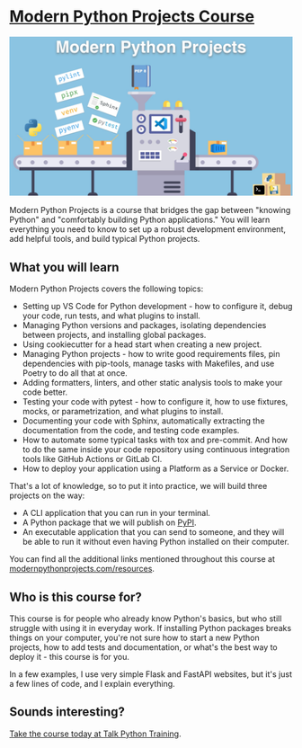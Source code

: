 # [Modern Python Projects Course](https://talkpython.fm/modern-python-projects)

[![Course image](./readme_resources/course-img.jpg)](https://talkpython.fm/modern-python-projects)

Modern Python Projects is a course that bridges the gap between "knowing Python" and "comfortably building Python applications." You will learn everything you need to know to set up a robust development environment, add helpful tools, and build typical Python projects.

## What you will learn

Modern Python Projects covers the following topics:

* Setting up VS Code for Python development - how to configure it, debug your code, run tests, and what plugins to install.
* Managing Python versions and packages, isolating dependencies between projects, and installing global packages.
* Using cookiecutter for a head start when creating a new project.
* Managing Python projects - how to write good requirements files, pin dependencies with pip-tools, manage tasks with Makefiles, and use Poetry to do all that at once.
* Adding formatters, linters, and other static analysis tools to make your code better.
* Testing your code with pytest - how to configure it, how to use fixtures, mocks, or parametrization, and what plugins to install.
* Documenting your code with Sphinx, automatically extracting the documentation from the code, and testing code examples.
* How to automate some typical tasks with tox and pre-commit. And how to do the same inside your code repository using continuous integration tools like GitHub Actions or GitLab CI.
* How to deploy your application using a Platform as a Service or Docker.

That's a lot of knowledge, so to put it into practice, we will build three projects on the way:

* A CLI application that you can run in your terminal.
* A Python package that we will publish on [PyPI](https://pypi.org/).
* An executable application that you can send to someone, and they will be able to run it without even having Python installed on their computer.

You can find all the additional links mentioned throughout this course at [modernpythonprojects.com/resources](https://modernpythonprojects.com/resources/).

## Who is this course for?

This course is for people who already know Python's basics, but who still struggle with using it in everyday work. If installing Python packages breaks things on your computer, you're not sure how to start a new Python projects, how to add tests and documentation, or what's the best way to deploy it - this course is for you.

In a few examples, I use very simple Flask and FastAPI websites, but it's just a few lines of code, and I explain everything.

## Sounds interesting?

[Take the course today at Talk Python Training](https://talkpython.fm/modern-python-projects).
